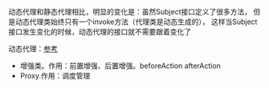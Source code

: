 动态代理和静态代理相比，明显的变化是：虽然Subject接口定义了很多方法，
但是动态代理类始终只有一个invoke方法（代理类是动态生成的），
这样当Subject接口发生变化的时候，动态代理的接口就不需要跟着变化了

动态代理：[参考](https://www.cnblogs.com/zhangjianbing/p/9406576.html)

* 增强类。作用：前置增强、后置增强。beforeAction afterAction
* Proxy.作用：调度管理